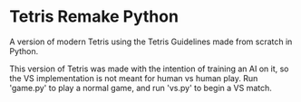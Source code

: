 # Tetris Remake Python
A version of modern Tetris using the Tetris Guidelines made from scratch in Python.

This version of Tetris was made with the intention of training an AI on it, so the VS implementation is not meant for human vs human play.
Run 'game.py' to play a normal game, and run 'vs.py' to begin a VS match.

